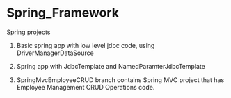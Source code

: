 # Spring_Framework
Spring projects

1) Basic spring app with low level jdbc code, using DriverManagerDataSource

2) Spring app with JdbcTemplate and NamedParamterJdbcTemplate

3) SpringMvcEmployeeCRUD branch contains Spring MVC project that has Employee Management CRUD Operations code.
